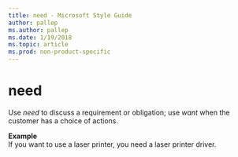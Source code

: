 ```yaml
---
title: need - Microsoft Style Guide
author: pallep
ms.author: pallep
ms.date: 1/19/2018
ms.topic: article
ms.prod: non-product-specific
---
```


# need

Use *need* to discuss a requirement or obligation; use *want* when the customer has a choice of actions.

**Example**  
If you want to use a laser printer, you need a laser printer driver.
